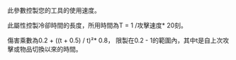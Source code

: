 此參數控製您的工具的使用速度。

此屬性控製冷卻時間的長度，所用時間為T = 1 /攻擊速度* 20刻。

傷害乘數為0.2 + ((t + 0.5) / t)²* 0.8，
限製在0.2 - 1的範圍內，其中t是自上次攻擊或物品切換以來的時間。